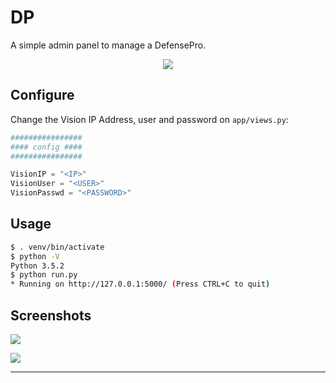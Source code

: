# DP
A simple admin panel to manage a DefensePro.

<p align="center">
  <img src="https://raw.githubusercontent.com/alexfrancow/DP/master/PoC/dp.jpg">
</p>

## Configure
Change the Vision IP Address, user and password on ```app/views.py```:

```python
################
#### config ####
################

VisionIP = "<IP>"
VisionUser = "<USER>"
VisionPasswd = "<PASSWORD>"
```

## Usage

```bash
$ . venv/bin/activate
$ python -V
Python 3.5.2
$ python run.py
* Running on http://127.0.0.1:5000/ (Press CTRL+C to quit)
```

## Screenshots

<kbd><img src="https://raw.githubusercontent.com/alexfrancow/DP/dev/PoC/1.png" /></kbd>

<kbd><img src="https://raw.githubusercontent.com/alexfrancow/DP/dev/PoC/3.png" /></kbd>

---
